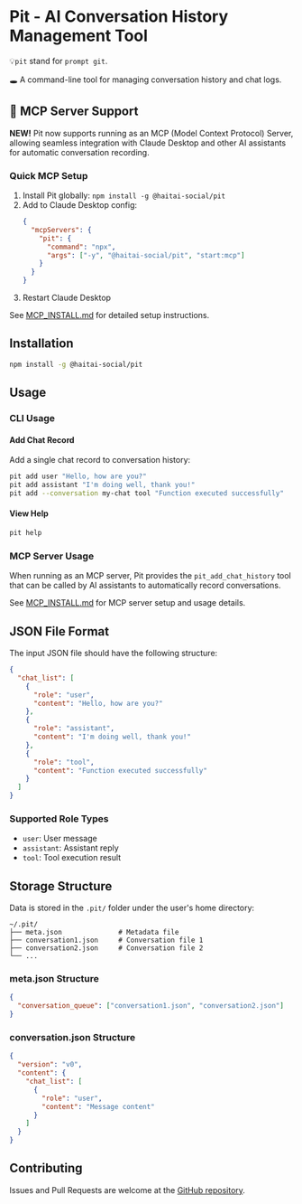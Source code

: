 # Pit - AI Conversation History Management Tool

💡`pit` stand for `prompt git`.

🕳️ A command-line tool for managing conversation history and chat logs.

## 🚀 MCP Server Support

**NEW!** Pit now supports running as an MCP (Model Context Protocol) Server, allowing seamless integration with Claude Desktop and other AI assistants for automatic conversation recording.

### Quick MCP Setup

1. Install Pit globally: `npm install -g @haitai-social/pit`
2. Add to Claude Desktop config:
   ```json
   {
     "mcpServers": {
       "pit": {
         "command": "npx",
         "args": ["-y", "@haitai-social/pit", "start:mcp"]
       }
     }
   }
   ```
3. Restart Claude Desktop

See [MCP_INSTALL.md](./MCP_INSTALL.md) for detailed setup instructions.

## Installation

```bash
npm install -g @haitai-social/pit
```

## Usage

### CLI Usage

#### Add Chat Record

Add a single chat record to conversation history:

```bash
pit add user "Hello, how are you?"
pit add assistant "I'm doing well, thank you!"
pit add --conversation my-chat tool "Function executed successfully"
```

#### View Help

```bash
pit help
```

### MCP Server Usage

When running as an MCP server, Pit provides the `pit_add_chat_history` tool that can be called by AI assistants to automatically record conversations.

See [MCP_INSTALL.md](./MCP_INSTALL.md) for MCP server setup and usage details.

## JSON File Format

The input JSON file should have the following structure:

```json
{
  "chat_list": [
    {
      "role": "user",
      "content": "Hello, how are you?"
    },
    {
      "role": "assistant", 
      "content": "I'm doing well, thank you!"
    },
    {
      "role": "tool",
      "content": "Function executed successfully"
    }
  ]
}
```

### Supported Role Types

- `user`: User message
- `assistant`: Assistant reply
- `tool`: Tool execution result

## Storage Structure

Data is stored in the `.pit/` folder under the user's home directory:

```
~/.pit/
├── meta.json              # Metadata file
├── conversation1.json     # Conversation file 1
├── conversation2.json     # Conversation file 2
└── ...
```

### meta.json Structure

```json
{
  "conversation_queue": ["conversation1.json", "conversation2.json"]
}
```

### conversation.json Structure

```json
{
  "version": "v0",
  "content": {
    "chat_list": [
      {
        "role": "user",
        "content": "Message content"
      }
    ]
  }
}
```

## Contributing

Issues and Pull Requests are welcome at the [GitHub repository](https://github.com/haitai-social/pit).
